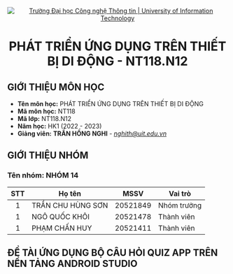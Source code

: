 <!-- Banner -->
<p align="center">
  <a href="https://www.uit.edu.vn/" title="Trường Đại học Công nghệ Thông tin" style="border: none;">
    <img src="https://i.imgur.com/WmMnSRt.png" alt="Trường Đại học Công nghệ Thông tin | University of Information Technology">
  </a>
</p>
<!-- Title -->
<h1 align="center"><b>PHÁT TRIỂN ỨNG DỤNG TRÊN THIẾT BỊ DI ĐỘNG - NT118.N12</b></h1>

## GIỚI THIỆU MÔN HỌC
* **Tên môn học:** PHÁT TRIỂN ỨNG DỤNG TRÊN THIẾT BỊ DI ĐỘNG
* **Mã môn học:** NT118
* **Mã lớp:** NT118.N12
* **Năm học:** HK1 (2022 - 2023)
* **Giảng viên:** **TRẦN HỒNG NGHI** - *nghith@uit.edu.vn*

## GIỚI THIỆU NHÓM
### Tên nhóm: NHÓM 14
| STT | Họ tên | MSSV | Vai trò | 
| :---: | --- | --- | --- | 
| 1 | TRẦN CHU HÙNG SƠN| 20521849 | Nhóm trưởng |
| 1 | NGÔ QUỐC KHÔI | 20521478 | Thành viên |
| 1 | PHẠM CHẤN HUY | 20521411 | Thành viên |

## ĐỀ TÀI ỨNG DỤNG BỘ CÂU HỎI QUIZ APP TRÊN NỀN TẢNG ANDROID STUDIO
